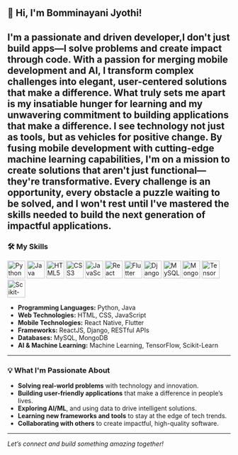 ## 👋 Hi, I'm Bomminayani Jyothi!

I'm a passionate and driven developer,I don't just build apps—I solve problems and create impact through code. With a passion for merging mobile development and AI, I transform complex challenges into elegant, user-centered solutions that make a difference. What truly sets me apart is my insatiable hunger for learning and my unwavering commitment to building applications that make a difference. I see technology not just as tools, but as vehicles for positive change. By fusing mobile development with cutting-edge machine learning capabilities, I'm on a mission to create solutions that aren't just functional—they're transformative. Every challenge is an opportunity, every obstacle a puzzle waiting to be solved, and I won't rest until I've mastered the skills needed to build the next generation of impactful applications.
---

### 🛠️ My Skills

<div align="left">

<!-- Programming Languages -->
<img src="https://cdn.jsdelivr.net/gh/devicons/devicon/icons/python/python-original.svg" width="40" alt="Python"/>
<img src="https://cdn.jsdelivr.net/gh/devicons/devicon/icons/java/java-original.svg" width="40" alt="Java"/>

<!-- Web Technologies -->
<img src="https://cdn.jsdelivr.net/gh/devicons/devicon/icons/html5/html5-original.svg" width="40" alt="HTML5"/>
<img src="https://cdn.jsdelivr.net/gh/devicons/devicon/icons/css3/css3-original.svg" width="40" alt="CSS3"/>
<img src="https://cdn.jsdelivr.net/gh/devicons/devicon/icons/javascript/javascript-original.svg" width="40" alt="JavaScript"/>

<!-- Mobile Technologies -->
<img src="https://cdn.jsdelivr.net/gh/devicons/devicon/icons/react/react-original.svg" width="40" alt="React Native"/>
<img src="https://cdn.jsdelivr.net/gh/devicons/devicon/icons/flutter/flutter-original.svg" width="40" alt="Flutter"/>

<!-- Frameworks & APIs -->
<img src="https://cdn.jsdelivr.net/gh/devicons/devicon/icons/django/django-plain.svg" width="40" alt="Django"/>
<img src="https://cdn.jsdelivr.net/gh/devicons/devicon/icons/mysql/mysql-original.svg" width="40" alt="MySQL"/>
<img src="https://cdn.jsdelivr.net/gh/devicons/devicon/icons/mongodb/mongodb-original.svg" width="40" alt="MongoDB"/>

<!-- AI & ML -->
<img src="https://cdn.jsdelivr.net/gh/devicons/devicon/icons/tensorflow/tensorflow-original.svg" width="40" alt="TensorFlow"/>
<img src="https://cdn.jsdelivr.net/gh/devicons/devicon/icons/python/python-original.svg" width="40" alt="Scikit-Learn"/>

</div>

- **Programming Languages:** Python, Java  
- **Web Technologies:** HTML, CSS, JavaScript  
- **Mobile Technologies:** React Native, Flutter  
- **Frameworks:** ReactJS, Django, RESTful APIs  
- **Databases:** MySQL, MongoDB  
- **AI & Machine Learning:** Machine Learning, TensorFlow, Scikit-Learn

---

### 💡 What I'm Passionate About

- **Solving real-world problems** with technology and innovation.
- **Building user-friendly applications** that make a difference in people’s lives.
- **Exploring AI/ML**, and using data to drive intelligent solutions.
- **Learning new frameworks and tools** to stay at the edge of tech trends.
- **Collaborating with others** to create impactful, high-quality software.

---

*Let’s connect and build something amazing together!*
